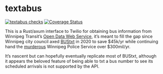 # textabus

[![textabus checks](https://github.com/backspace/textabus/actions/workflows/ci-textabus.yml/badge.svg)](https://github.com/backspace/textabus/actions/workflows/ci-textabus.yml) [![Coverage Status](https://coveralls.io/repos/github/backspace/textabus/badge.svg?branch=main)](https://coveralls.io/github/backspace/textabus?branch=main)

This is a Rust/axum interface to Twilio for obtaining bus information from Winnipeg Transit’s [Open Data Web Service](https://api.winnipegtransit.com/), it’s meant to fill the gap since Winnipeg city council axed [BUStxt](https://web.archive.org/web/20190630175528/https://winnipegtransit.com/en/schedules-maps-tools/transittools/bustxt-user-guide/) in 2020 to save $45k/yr while continuing hand the [murderous](https://www.cbc.ca/news/canada/manitoba/officer-involved-shooting-winnipeg-1.7072134) Winnipeg Police Service over $300mil/yr.

It’s nascent but can hopefully eventually replicate most of BUStxt, although it appears the beloved feature of being able to txt a bus number to see its scheduled arrivals is not supported by the API.
